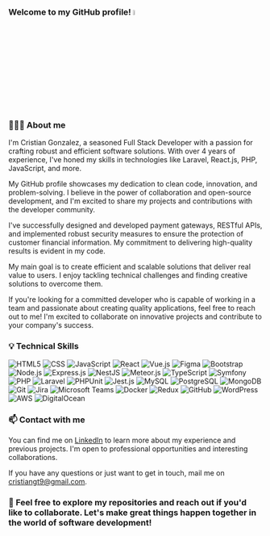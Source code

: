 ### Welcome to my GitHub profile! <a href="https://www.linkedin.com/in/cristiangt9/"><img src="https://media.giphy.com/media/hvRJCLFzcasrR4ia7z/giphy.gif" width="5%"></a>

### 👨🏻‍💻 About me

I'm Cristian Gonzalez, a seasoned Full Stack Developer with a passion for crafting robust and efficient software solutions. With over 4 years of experience, I've honed my skills in technologies like Laravel, React.js, PHP, JavaScript, and more.

My GitHub profile showcases my dedication to clean code, innovation, and problem-solving. I believe in the power of collaboration and open-source development, and I'm excited to share my projects and contributions with the developer community.

I've successfully designed and developed payment gateways, RESTful APIs, and implemented robust security measures to ensure the protection of customer financial information. My commitment to delivering high-quality results is evident in my code.

My main goal is to create efficient and scalable solutions that deliver real value to users. I enjoy tackling technical challenges and finding creative solutions to overcome them.

If you're looking for a committed developer who is capable of working in a team and passionate about creating quality applications, feel free to reach out to me! I'm excited to collaborate on innovative projects and contribute to your company's success.

### 💡 Technical Skills

<p>
  <img alt="HTML5" src="https://img.shields.io/badge/-HTML5-E34F26?style=flat-square&logo=html5&logoColor=white" />
  <img alt="CSS" src="https://img.shields.io/badge/-CSS-1572B6?style=flat-square&logo=css3&logoColor=white" />
  <img alt="JavaScript" src="https://img.shields.io/badge/-JavaScript-F7DF1E?style=flat-square&logo=javascript&logoColor=black" />
  <img alt="React" src="https://img.shields.io/badge/-React-61DAFB?style=flat-square&logo=react&logoColor=black" />
  <img alt="Vue.js" src="https://img.shields.io/badge/-Vue.js-4FC08D?style=flat-square&logo=vue.js&logoColor=white" />
  <img alt="Figma" src="https://img.shields.io/badge/-Figma-F24E1E?style=flat-square&logo=figma&logoColor=white" />
  <img alt="Bootstrap" src="https://img.shields.io/badge/-Bootstrap-7952B3?style=flat-square&logo=bootstrap&logoColor=white" />
  <img alt="Node.js" src="https://img.shields.io/badge/-Node.js-339933?style=flat-square&logo=node.js&logoColor=white" />
  <img alt="Express.js" src="https://img.shields.io/badge/-Express.js-000000?style=flat-square&logo=express&logoColor=white" />
  <img alt="NestJS" src="https://img.shields.io/badge/-NestJS-E0234E?style=flat-square&logo=nestjs&logoColor=white" />
  <img alt="Meteor.js" src="https://img.shields.io/badge/-Meteor.js-DD0031?style=flat-square&logo=meteor&logoColor=white" />
  <img alt="TypeScript" src="https://img.shields.io/badge/-TypeScript-007ACC?style=flat-square&logo=typescript&logoColor=white" />
  <img alt="Symfony" src="https://img.shields.io/badge/-Symfony-000000?style=flat-square&logo=symfony&logoColor=white" />
  <img alt="PHP" src="https://img.shields.io/badge/-PHP-777BB4?style=flat-square&logo=php&logoColor=white" />
  <img alt="Laravel" src="https://img.shields.io/badge/-Laravel-FF2D20?style=flat-square&logo=laravel&logoColor=white" />
  <img alt="PHPUnit" src="https://img.shields.io/badge/-PHPUnit-9333EA?style=flat-square&logo=phpunit&logoColor=white" />
  <img alt="Jest.js" src="https://img.shields.io/badge/-Jest.js-C21325?style=flat-square&logo=jest&logoColor=white" />
  <img alt="MySQL" src="https://img.shields.io/badge/-MySQL-4479A1?style=flat-square&logo=mysql&logoColor=white" />
  <img alt="PostgreSQL" src="https://img.shields.io/badge/-PostgreSQL-336791?style=flat-square&logo=postgresql&logoColor=white" />
  <img alt="MongoDB" src="https://img.shields.io/badge/-MongoDB-47A248?style=flat-square&logo=mongodb&logoColor=white" />
  <img alt="Git" src="https://img.shields.io/badge/-Git-F05032?style=flat-square&logo=git&logoColor=white" />
  <img alt="Jira" src="https://img.shields.io/badge/-Jira-0052CC?style=flat-square&logo=jira&logoColor=white" />
  <img alt="Microsoft Teams" src="https://img.shields.io/badge/-Microsoft%20Teams-6264A7?style=flat-square&logo=microsoft-teams&logoColor=white" />
  <img alt="Docker" src="https://img.shields.io/badge/-Docker-2496ED?style=flat-square&logo=docker&logoColor=white" />
  <img alt="Redux" src="https://img.shields.io/badge/-Redux-764ABC?style=flat-square&logo=redux&logoColor=white" />
  <img alt="GitHub" src="https://img.shields.io/badge/-GitHub-181717?style=flat-square&logo=github&logoColor=white" />
  <img alt="WordPress" src="https://img.shields.io/badge/-WordPress-21759B?style=flat-square&logo=wordpress&logoColor=white" />
  <img alt="AWS" src="https://img.shields.io/badge/-Amazon%20AWS-232F3E?style=flat-square&logo=amazon-aws&logoColor=white" />
  <img alt="DigitalOcean" src="https://img.shields.io/badge/-DigitalOcean-0080FF?style=flat-square&logo=digitalocean&logoColor=white" />
</p>

### 📫 Contact with me

You can find me on [LinkedIn](https://www.linkedin.com/in/cristian-gonzalez-torres) to learn more about my experience and previous projects. I'm open to professional opportunities and interesting collaborations.

If you have any questions or just want to get in touch, mail me on cristiangt9@gmail.com.

### 🚀 Feel free to explore my repositories and reach out if you'd like to collaborate. Let's make great things happen together in the world of software development!
